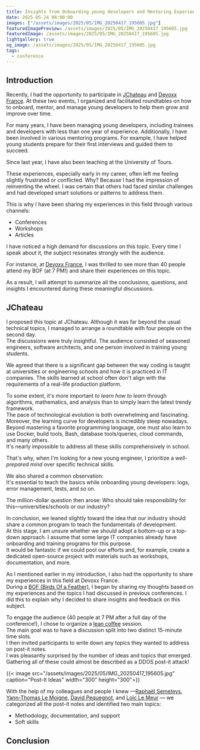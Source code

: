 ```yaml
---
title: Insights from Onboarding young developers and Mentoring Experiences
date: 2025-05-24 08:00:00
images: ["/assets/images/2025/05/IMG_20250417_195605.jpg"]
featuredImagePreview: /assets/images/2025/05/IMG_20250417_195605.jpg
featuredImage: /assets/images/2025/05/IMG_20250417_195605.jpg
lightgallery: true
og_image: /assets/images/2025/05/IMG_20250417_195605.jpg
tags:
  - conference
---
```


## Introduction

Recently, I had the opportunity to participate in [JChateau](https://www.jchateau.org/) and [Devoxx France](https://www.devoxx.fr/agenda-2025/talk/ensemble-faisons-progresser-et-grandir-les-developpeurs-debutants). 
At these two events, I organized and facilitated roundtables on how to onboard, mentor, and manage young developers to help them grow and improve over time.

For many years, I have been managing young developers, including trainees and developers with less than one year of experience. 
Additionally, I have been involved in various mentoring programs. For example, I have helped young students prepare for their first interviews and guided them to succeed.

Since last year, I have also been teaching at the University of Tours.

These experiences, especially early in my career, often left me feeling slightly frustrated or conflicted. Why? Because I had the impression of reinventing the wheel. I was certain that others had faced similar challenges and had developed smart solutions or patterns to address them.

This is why I have been sharing my experiences in this field through various channels:
- Conferences
- Workshops
- Articles

I have noticed a high demand for discussions on this topic. 
Every time I speak about it, the subject resonates strongly with the audience.

For instance, at [Devoxx France](https://www.devoxx.fr/), I was thrilled to see more than 40 people attend my BOF (at 7 PM!) and share their experiences on this topic.

As a result, I will attempt to summarize all the conclusions, questions, and insights I encountered during these meaningful discussions.

## JChateau
I proposed this topic at JChateau. Although it was far beyond the usual technical topics, I managed to arrange a roundtable with four people on the second day.  
The discussions were truly insightful. The audience consisted of seasoned engineers, software architects, and one person involved in training young students.

We agreed that there is a significant gap between the way coding is taught at universities or engineering schools and how it is practiced in IT companies. The skills learned at school often don't align with the requirements of a real-life production platform.

To some extent, it's more important _to learn how to learn_ through algorithms, mathematics, and analysis than to simply learn the latest trendy framework.  
The pace of technological evolution is both overwhelming and fascinating.  
Moreover, the learning curve for developers is incredibly steep nowadays. Beyond mastering a favorite programming language, one must also learn to use Docker, build tools, Bash, database tools/queries, cloud commands, and many others.  
It's nearly impossible to address all these skills comprehensively in school.

That's why, when I'm looking for a new young engineer, I prioritize a _well-prepared mind_ over specific technical skills.

We also shared a common observation:  
It's essential to teach the basics while onboarding young developers: logs, error management, tests, and so on.

The million-dollar question then arose: Who should take responsibility for this—universities/schools or our industry?

In conclusion, we leaned slightly toward the idea that our industry should share a common program to teach the fundamentals of development.  
At this stage, I am unsure whether we should adopt a bottom-up or a top-down approach. I assume that some large IT companies already have onboarding and training programs for this purpose.  
It would be fantastic if we could pool our efforts and, for example, create a dedicated open-source project with materials such as workshops, documentation, and more.

As I mentioned earlier in my introduction, I also had the opportunity to share my experiences in this field at Devoxx France.  
During a [BOF (Birds Of a Feather)](https://www.devoxx.fr/en/questions-frequentes/), I began by sharing my thoughts based on my experiences and the topics I had discussed in previous conferences. I did this to explain why I decided to share insights and feedback on this subject.  

To engage the audience (40 people at 7 PM after a full day of the conference!), I chose to organize a [lean coffee](https://leancoffee.org/) session.  
The main goal was to have a discussion split into two distinct 15-minute time slots.  
I then invited participants to write down any topics they wanted to address on post-it notes.  
I was pleasantly surprised by the number of ideas and topics that emerged.  
Gathering all of these could almost be described as a DDOS post-it attack!  

{{< image src="/assets/images/2025/05/IMG_20250417_195605.jpg" caption="Post-It Ideas" width="300" height="300">}}  

With the help of my colleagues and people I knew —[Raphaël Semeteys](https://raphiki.github.io/), [Yann-Thomas Le Moigne](https://www.linkedin.com/in/yatho), [David Pequegnot](https://www.linkedin.com/in/davidpequegnot/), and [Loïc Le Meur](https://www.linkedin.com/in/lo%C3%AFc-le-meur-23a159174) — we categorized all the post-it notes and identified two main topics:  

* Methodology, documentation, and support  
* Soft skills  

## Conclusion

